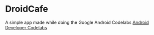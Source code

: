 # DroidCafe
A simple app made while doing the Google Android Codelabs
<a href="https://codelabs.developers.google.com/android-training/">Android Developer Codelabs</a>
